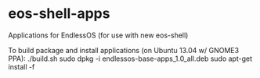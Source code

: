 eos-shell-apps
==============

Applications for EndlessOS (for use with new eos-shell)

To build package and install applications (on Ubuntu 13.04 w/ GNOME3 PPA):
./build.sh
sudo dpkg -i endlessos-base-apps_1.0_all.deb
sudo apt-get install -f
